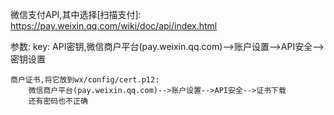 微信支付API,其中选择[扫描支付]:
	https://pay.weixin.qq.com/wiki/doc/api/index.html
	
参数:
	key:
		API密钥,微信商户平台(pay.weixin.qq.com)-->账户设置-->API安全-->密钥设置
	
	商户证书,将它放到wx/config/cert.p12:
		微信商户平台(pay.weixin.qq.com)-->账户设置-->API安全-->证书下载
		还有密码也不正确
	